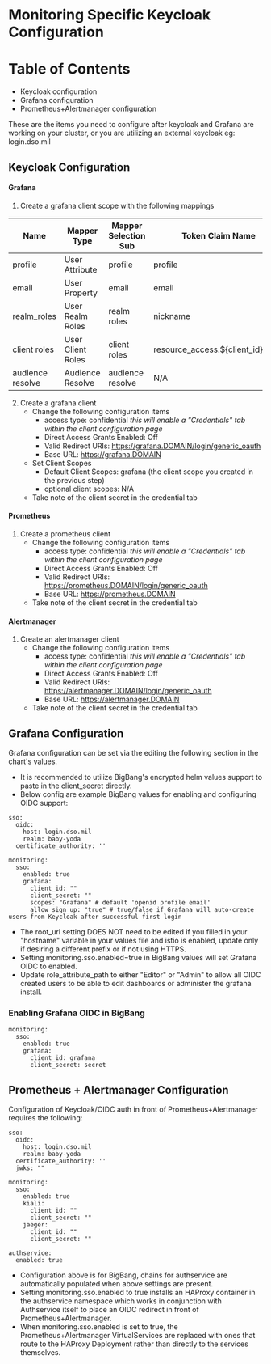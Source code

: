 # Monitoring Specific Keycloak Configuration

# Table of Contents
- Keycloak configuration
- Grafana configuration
- Prometheus+Alertmanager configuration

These are the items you need to configure after keycloak and Grafana are working on your cluster, or you are utilizing an external keycloak eg: login.dso.mil

## Keycloak Configuration

#### Grafana
1. Create a grafana client scope with the following mappings

  | Name             | Mapper Type       | Mapper Selection Sub | Token Claim Name                   | Claim JSON Type |
  |------------------|-------------------|----------------------|------------------------------------|-----------------|
  | profile          | User Attribute    | profile              | profile                            | String          |
  | email            | User Property     | email                | email                              | String          |
  | realm_roles      | User Realm Roles  | realm roles          | nickname                           | String          |
  | client roles     | User Client Roles | client roles         | resource_access.${client_id}.roles | String          |
  | audience resolve | Audience Resolve  | audience resolve     | N/A                                | N/A             |

2. Create a grafana client
   - Change the following configuration items
      - access type: confidential _this will enable a "Credentials" tab within the client configuration page_
      - Direct Access Grants Enabled: Off
      - Valid Redirect URIs: https://grafana.DOMAIN/login/generic_oauth
      - Base URL: https://grafana.DOMAIN
    - Set Client Scopes
      - Default Client Scopes: grafana (the client scope you created in the previous step)
      - optional client scopes: N/A
    - Take note of the client secret in the credential tab

#### Prometheus
1. Create a prometheus client
   - Change the following configuration items
      - access type: confidential _this will enable a "Credentials" tab within the client configuration page_
      - Direct Access Grants Enabled: Off
      - Valid Redirect URIs: https://prometheus.DOMAIN/login/generic_oauth
      - Base URL: https://prometheus.DOMAIN
    - Take note of the client secret in the credential tab

#### Alertmanager
1. Create an alertmanager client
   - Change the following configuration items
      - access type: confidential _this will enable a "Credentials" tab within the client configuration page_
      - Direct Access Grants Enabled: Off
      - Valid Redirect URIs: https://alertmanager.DOMAIN/login/generic_oauth
      - Base URL: https://alertmanager.DOMAIN
    - Take note of the client secret in the credential tab

## Grafana Configuration
Grafana configuration can be set via the editing the following section in the chart's values.
* It is recommended to utilize BigBang's encrypted helm values support to paste in the client_secret directly.
* Below config are example BigBang values for enabling and configuring OIDC support:
```
sso:
  oidc:
    host: login.dso.mil
    realm: baby-yoda
  certificate_authority: ''

monitoring:
  sso:
    enabled: true
    grafana:
      client_id: ""
      client_secret: ""
      scopes: "Grafana" # default 'openid profile email'
      allow_sign_up: "true" # true/false if Grafana will auto-create users from Keycloak after successful first login

```
* The root_url setting DOES NOT need to be edited if you filled in your "hostname" variable in your values file and istio is enabled, update only if desiring a different prefix or if not using HTTPS.
* Setting monitoring.sso.enabled=true in BigBang values will set Grafana OIDC to enabled.
* Update role_attribute_path to either "Editor" or "Admin" to allow all OIDC created users to be able to edit dashboards or administer the grafana install.

### Enabling Grafana OIDC in BigBang
```
monitoring:
  sso:
    enabled: true
    grafana:
      client_id: grafana
      client_secret: secret
```

## Prometheus + Alertmanager Configuration
Configuration of Keycloak/OIDC auth in front of Prometheus+Alertmanager requires the following:

```
sso:
  oidc:
    host: login.dso.mil
    realm: baby-yoda
  certificate_authority: ''
  jwks: ""

monitoring:
  sso:
    enabled: true
    kiali:
      client_id: ""
      client_secret: ""
    jaeger:
      client_id: ""
      client_secret: ""

authservice:
  enabled: true
```
* Configuration above is for BigBang, chains for authservice are automatically populated when above settings are present.
* Setting monitoring.sso.enabled to true installs an HAProxy container in the authservice namespace which works in conjunction with Authservice itself to place an OIDC redirect in front of Prometheus+Alertmanager.
* When monitoring.sso.enabled is set to true, the Prometheus+Alertmanager VirtualServices are replaced with ones that route to the HAProxy Deployment rather than directly to the services themselves.
